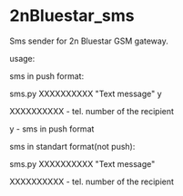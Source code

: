 # 2nBluestar_sms
Sms sender for 2n Bluestar GSM gateway.

usage:

sms in push format:

sms.py XXXXXXXXXX "Text message" y

XXXXXXXXXX - tel. number оf the recipient

y - sms in push format

sms in standart format(not push):

sms.py XXXXXXXXXX "Text message"

XXXXXXXXXX - tel. number оf the recipient

